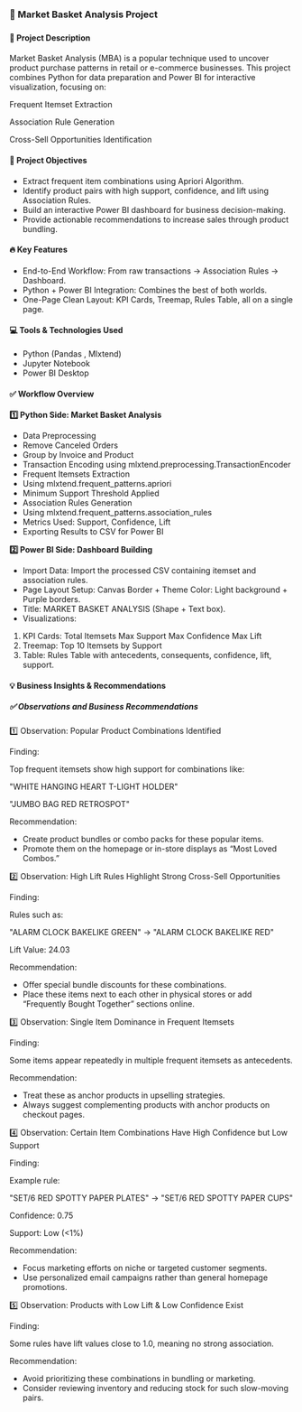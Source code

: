### **🛒 Market Basket Analysis Project**

### 

#### **📑 Project Description**

#### 

Market Basket Analysis (MBA) is a popular technique used to uncover product purchase patterns in retail or e-commerce businesses. This project combines Python for data preparation and Power BI for interactive visualization, focusing on:



Frequent Itemset Extraction

Association Rule Generation

Cross-Sell Opportunities Identification





#### **🎯 Project Objectives**

#### 

* Extract frequent item combinations using Apriori Algorithm.
* Identify product pairs with high support, confidence, and lift using Association Rules.
* Build an interactive Power BI dashboard for business decision-making.
* Provide actionable recommendations to increase sales through product bundling.





#### **🔥 Key Features**

#### 

* End-to-End Workflow: From raw transactions → Association Rules → Dashboard.
* Python + Power BI Integration: Combines the best of both worlds.
* One-Page Clean Layout: KPI Cards, Treemap, Rules Table, all on a single page.



#### 

#### **💻 Tools \& Technologies Used**



* Python (Pandas , Mlxtend)
* Jupyter Notebook
* Power BI Desktop





#### **✅ Workflow Overview**



**1️⃣ Python Side: Market Basket Analysis**



* Data Preprocessing
* Remove Canceled Orders
* Group by Invoice and Product
* Transaction Encoding using mlxtend.preprocessing.TransactionEncoder
* Frequent Itemsets Extraction
* Using mlxtend.frequent\_patterns.apriori
* Minimum Support Threshold Applied
* Association Rules Generation
* Using mlxtend.frequent\_patterns.association\_rules
* Metrics Used: Support, Confidence, Lift
* Exporting Results to CSV for Power BI





**2️⃣ Power BI Side: Dashboard Building**



* Import Data: Import the processed CSV containing itemset and association rules.
* Page Layout Setup: Canvas Border + Theme Color: Light background + Purple borders.
* Title: MARKET BASKET ANALYSIS (Shape + Text box).
* Visualizations:

1. KPI Cards:
   Total Itemsets
   Max Support
   Max Confidence
   Max Lift
2. Treemap: Top 10 Itemsets by Support
3. Table: Rules Table with antecedents, consequents, confidence, lift, support.





#### **💡 Business Insights \& Recommendations**





##### ✅ Observations and Business Recommendations



1️⃣ Observation: Popular Product Combinations Identified



Finding:



Top frequent itemsets show high support for combinations like:



"WHITE HANGING HEART T-LIGHT HOLDER"



"JUMBO BAG RED RETROSPOT"





Recommendation:



* Create product bundles or combo packs for these popular items.
* Promote them on the homepage or in-store displays as “Most Loved Combos.”





2️⃣ Observation: High Lift Rules Highlight Strong Cross-Sell Opportunities



Finding:



Rules such as:



"ALARM CLOCK BAKELIKE GREEN" → "ALARM CLOCK BAKELIKE RED"



Lift Value: 24.03





Recommendation:



* Offer special bundle discounts for these combinations.
* Place these items next to each other in physical stores or add “Frequently Bought Together” sections online.





3️⃣ Observation: Single Item Dominance in Frequent Itemsets



Finding:



Some items appear repeatedly in multiple frequent itemsets as antecedents.





Recommendation:



* Treat these as anchor products in upselling strategies.
* Always suggest complementing products with anchor products on checkout pages.





4️⃣ Observation: Certain Item Combinations Have High Confidence but Low Support



Finding:



Example rule:



"SET/6 RED SPOTTY PAPER PLATES" → "SET/6 RED SPOTTY PAPER CUPS"



Confidence: 0.75



Support: Low (<1%)





Recommendation:



* Focus marketing efforts on niche or targeted customer segments.
* Use personalized email campaigns rather than general homepage promotions.





5️⃣ Observation: Products with Low Lift \& Low Confidence Exist



Finding:



Some rules have lift values close to 1.0, meaning no strong association.





Recommendation:



* Avoid prioritizing these combinations in bundling or marketing.
* Consider reviewing inventory and reducing stock for such slow-moving pairs.

